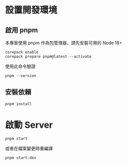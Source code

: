 # 設置開發環境
## 啟用 pnpm
本專案使用 pnpm 作為包管理器，請先安裝可用的 Node 18+

```shell
corepack enable
corepack prepare pnpm@latest --activate
```

使用此命令驗證
```shell
pnpm --version
```

## 安裝依賴
```shell
pnpm install
```

# 啟動 Server

```shell
pnpm start
```

或者在檔案變更時重編譯
```shell
pnpm start:dev
```